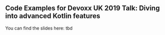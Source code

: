 ## Code Examples for Devoxx UK 2019 Talk: Diving into advanced Kotlin features

You can find the slides here: tbd 